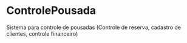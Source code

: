 # ControlePousada
Sistema para controle de pousadas (Controle de reserva, cadastro de clientes, controle financeiro)
